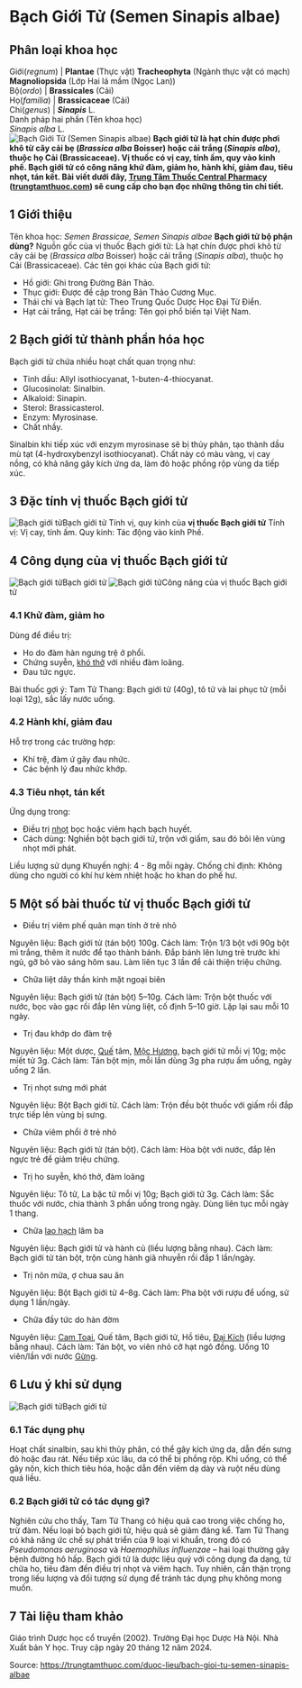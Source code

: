 # Bạch Giới Tử (Semen Sinapis albae)

Phân loại khoa học  
---  
Giới(_regnum_) |  **Plantae** (Thực vật) **Tracheophyta** (Ngành thực vật có mạch) **Magnoliopsida** (Lớp Hai lá mầm (Ngọc Lan))  
Bộ(_ordo_) | **Brassicales** (Cải)  
Họ(_familia_) | **Brassicaceae** (Cải)  
Chi(_genus_) | _**Sinapis**_ L.  
Danh pháp hai phần (Tên khoa học)  
_Sinapis alba_ L.  
![Bạch Giới Tử \(Semen Sinapis albae\)](https://trungtamthuoc.com/images/others/bach-gioi-tu-0112.jpg)
**Bạch giới tử là hạt chín được phơi khô từ cây cải bẹ (_Brassica alba_ Boisser) hoặc cải trắng (_Sinapis alba_), thuộc họ Cải (Brassicaceae). Vị thuốc có vị cay, tính ấm, quy vào kinh phế. Bạch giới tử có công năng khứ đàm, giảm ho, hành khí, giảm đau, tiêu nhọt, tán kết. Bài viết dưới đây, [Trung Tâm Thuốc Central Pharmacy](https://trungtamthuoc.com/ "Trung Tâm Thuốc Central Pharmacy") ([trungtamthuoc.com](https://trungtamthuoc.com/ "trungtamthuoc.com")) sẽ cung cấp cho bạn đọc những thông tin chi tiết.**
##  1 Giới thiệu 
Tên khoa học: _Semen Brassicae, Semen Sinapis albae_
**Bạch giới tử bộ phận dùng?** Nguồn gốc của vị thuốc Bạch giới tử: Là hạt chín được phơi khô từ cây cải bẹ (_Brassica alba_ Boisser) hoặc cải trắng (_Sinapis alba_), thuộc họ Cải (Brassicaceae).
Các tên gọi khác của Bạch giới tử:
  * Hồ giới: Ghi trong Đường Bản Thảo.
  * Thục giới: Được đề cập trong Bản Thảo Cương Mục.
  * Thái chi và Bạch lạt tử: Theo Trung Quốc Dược Học Đại Từ Điển.
  * Hạt cải trắng, Hạt cải bẹ trắng: Tên gọi phổ biến tại Việt Nam.


##  2 Bạch giới tử thành phần hóa học
Bạch giới tử chứa nhiều hoạt chất quan trọng như:
  * Tinh dầu: Allyl isothiocyanat, 1-buten-4-thiocyanat.
  * Glucosinolat: Sinalbin.
  * Alkaloid: Sinapin.
  * Sterol: Brassicasterol.
  * Enzym: Myrosinase.
  * Chất nhầy.


Sinalbin khi tiếp xúc với enzym myrosinase sẽ bị thủy phân, tạo thành dầu mù tạt (4-hydroxybenzyl isothiocyanat). Chất này có màu vàng, vị cay nồng, có khả năng gây kích ứng da, làm đỏ hoặc phồng rộp vùng da tiếp xúc.
##  3 Đặc tính vị thuốc Bạch giới tử
![Bạch giới tử](https://trungtamthuoc.com/images/item/bach-gioi-tu-1.jpg)Bạch giới tử
Tính vị, quy kinh của **vị thuốc Bạch giới tử**
Tính vị: Vị cay, tính ấm.
Quy kinh: Tác động vào kinh Phế.
##  4 Công dụng của vị thuốc Bạch giới tử
![Bạch giới tử](https://trungtamthuoc.com/images/item/bach-gioi-tu-3.jpg)Bạch giới tử
![Bạch giới tử](https://trungtamthuoc.com/images/item/bach-gioi-tu-4.jpg)Công năng của vị thuốc Bạch giới tử
### 4.1 Khử đàm, giảm ho
Dùng để điều trị:
  * Ho do đàm hàn ngưng trệ ở phổi.
  * Chứng suyễn, [khó thở](https://trungtamthuoc.com/bai-viet/huong-dan-chan-doan-va-xu-tri-tinh-trang-kho-tho "khó thở") với nhiều đàm loãng.
  * Đau tức ngực.


Bài thuốc gợi ý: Tam Tử Thang: Bạch giới tử (40g), tô tử và lai phục tử (mỗi loại 12g), sắc lấy nước uống.
### 4.2 Hành khí, giảm đau
Hỗ trợ trong các trường hợp:
  * Khí trệ, đàm ứ gây đau nhức.
  * Các bệnh lý đau nhức khớp.


### 4.3 Tiêu nhọt, tán kết
Ứng dụng trong:
  * Điều trị [nhọt](https://trungtamthuoc.com/bai-viet/nhot "nhọt") bọc hoặc viêm hạch bạch huyết.
  * Cách dùng: Nghiền bột bạch giới tử, trộn với giấm, sau đó bôi lên vùng nhọt mới phát.


Liều lượng sử dụng
Khuyến nghị: 4 - 8g mỗi ngày.
Chống chỉ định: Không dùng cho người có khí hư kèm nhiệt hoặc ho khan do phế hư.
##  5 Một số bài thuốc từ vị thuốc Bạch giới tử
  * Điều trị viêm phế quản mạn tính ở trẻ nhỏ


Nguyên liệu: Bạch giới tử (tán bột) 100g.
Cách làm: Trộn 1/3 bột với 90g bột mì trắng, thêm ít nước để tạo thành bánh. Đắp bánh lên lưng trẻ trước khi ngủ, gỡ bỏ vào sáng hôm sau. Làm liên tục 3 lần để cải thiện triệu chứng.
  * Chữa liệt dây thần kinh mặt ngoại biên


Nguyên liệu: Bạch giới tử (tán bột) 5–10g.
Cách làm: Trộn bột thuốc với nước, bọc vào gạc rồi đắp lên vùng liệt, cố định 5–10 giờ. Lặp lại sau mỗi 10 ngày.
  * Trị đau khớp do đàm trệ


Nguyên liệu: Một dược, [Quế](https://trungtamthuoc.com/hoat-chat/que "Quế") tâm, [Mộc Hương](https://trungtamthuoc.com/hoat-chat/moc-huong "Mộc Hương"), bạch giới tử mỗi vị 10g; mộc miết tử 3g.
Cách làm: Tán bột mịn, mỗi lần dùng 3g pha rượu ấm uống, ngày uống 2 lần.
  * Trị nhọt sưng mới phát


Nguyên liệu: Bột Bạch giới tử.
Cách làm: Trộn đều bột thuốc với giấm rồi đắp trực tiếp lên vùng bị sưng.
  * Chữa viêm phổi ở trẻ nhỏ


Nguyên liệu: Bạch giới tử (tán bột).
Cách làm: Hòa bột với nước, đắp lên ngực trẻ để giảm triệu chứng.
  * Trị ho suyễn, khó thở, đàm loãng


Nguyên liệu: Tô tử, La bặc tử mỗi vị 10g; Bạch giới tử 3g.
Cách làm: Sắc thuốc với nước, chia thành 3 phần uống trong ngày. Dùng liên tục mỗi ngày 1 thang.
  * Chữa [lao hạch](https://trungtamthuoc.com/bai-viet/lao-hach-bach-huyet-ngoai-vi "lao hạch") lâm ba


Nguyên liệu: Bạch giới tử và hành củ (liều lượng bằng nhau).
Cách làm: Bạch giới tử tán bột, trộn cùng hành giã nhuyễn rồi đắp 1 lần/ngày.
  * Trị nôn mửa, ợ chua sau ăn


Nguyên liệu: Bột Bạch giới tử 4–8g.
Cách làm: Pha bột với rượu để uống, sử dụng 1 lần/ngày.
  * Chữa đầy tức do hàn đờm


Nguyên liệu: [Cam Toại](https://trungtamthuoc.com/duoc-lieu/cam-toai "Cam Toại"), Quế tâm, Bạch giới tử, Hồ tiêu, [Đại Kích](https://trungtamthuoc.com/duoc-lieu/dai-kich "Đại Kích") (liều lượng bằng nhau).
Cách làm: Tán bột, vo viên nhỏ cỡ hạt ngô đồng. Uống 10 viên/lần với nước [Gừng](https://trungtamthuoc.com/hoat-chat/gung "Gừng").
##  6 Lưu ý khi sử dụng
![Bạch giới tử](https://trungtamthuoc.com/images/item/bach-gioi-tu-2.jpg)Bạch giới tử
### 6.1 Tác dụng phụ
Hoạt chất sinalbin, sau khi thủy phân, có thể gây kích ứng da, dẫn đến sưng đỏ hoặc đau rát. Nếu tiếp xúc lâu, da có thể bị phồng rộp.
Khi uống, có thể gây nôn, kích thích tiêu hóa, hoặc dẫn đến viêm dạ dày và ruột nếu dùng quá liều.
### 6.2 Bạch giới tử có tác dụng gì?
Nghiên cứu cho thấy, Tam Tử Thang có hiệu quả cao trong việc chống ho, trừ đàm. Nếu loại bỏ bạch giới tử, hiệu quả sẽ giảm đáng kể.
Tam Tử Thang có khả năng ức chế sự phát triển của 9 loại vi khuẩn, trong đó có _Pseudomonas aeruginosa_ và _Haemophilus influenzae_ – hai loại thường gây bệnh đường hô hấp.
Bạch giới tử là dược liệu quý với công dụng đa dạng, từ chữa ho, tiêu đàm đến điều trị nhọt và viêm hạch. Tuy nhiên, cần thận trọng trong liều lượng và đối tượng sử dụng để tránh tác dụng phụ không mong muốn.
##  7 Tài liệu tham khảo
Giáo trình Dược học cổ truyền (2002). Trường Đại học Dược Hà Nội. Nhà Xuất bản Y học. Truy cập ngày 20 tháng 12 năm 2024.


Source: https://trungtamthuoc.com/duoc-lieu/bach-gioi-tu-semen-sinapis-albae